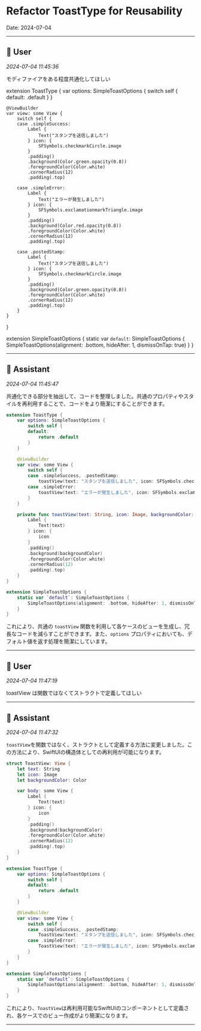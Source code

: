 # Refactor ToastType for Reusability

Date: 2024-07-04

---

## 👤 User
*2024-07-04 11:45:36*

モディファイアをある程度共通化してほしい

extension ToastType {
    var options: SimpleToastOptions {
        switch self {
        default:
            .default
        }
    }
    
    @ViewBuilder
    var view: some View {
        switch self {
        case .simpleSuccess:
            Label {
                Text("スタンプを送信しました")
            } icon: {
                SFSymbols.checkmarkCircle.image
            }
            .padding()
            .background(Color.green.opacity(0.8))
            .foregroundColor(Color.white)
            .cornerRadius(12)
            .padding(.top)

        case .simpleError:
            Label {
                Text("エラーが発生しました")
            } icon: {
                SFSymbols.exclamationmarkTriangle.image
            }
            .padding()
            .background(Color.red.opacity(0.8))
            .foregroundColor(Color.white)
            .cornerRadius(12)
            .padding(.top)

        case .postedStamp:
            Label {
                Text("スタンプを送信しました")
            } icon: {
                SFSymbols.checkmarkCircle.image
            }
            .padding()
            .background(Color.green.opacity(0.8))
            .foregroundColor(Color.white)
            .cornerRadius(12)
            .padding(.top)
        }
    }
}

extension SimpleToastOptions {
    static var `default`: SimpleToastOptions {
        SimpleToastOptions(alignment: .bottom, hideAfter: 1, dismissOnTap: true)
    }
}

---

## 🤖 Assistant
*2024-07-04 11:45:47*

共通化できる部分を抽出して、コードを整理しました。共通のプロパティやスタイルを再利用することで、コードをより簡潔にすることができます。

```swift
extension ToastType {
    var options: SimpleToastOptions {
        switch self {
        default:
            return .default
        }
    }

    @ViewBuilder
    var view: some View {
        switch self {
        case .simpleSuccess, .postedStamp:
            toastView(text: "スタンプを送信しました", icon: SFSymbols.checkmarkCircle.image, backgroundColor: Color.green.opacity(0.8))
        case .simpleError:
            toastView(text: "エラーが発生しました", icon: SFSymbols.exclamationmarkTriangle.image, backgroundColor: Color.red.opacity(0.8))
        }
    }

    private func toastView(text: String, icon: Image, backgroundColor: Color) -> some View {
        Label {
            Text(text)
        } icon: {
            icon
        }
        .padding()
        .background(backgroundColor)
        .foregroundColor(Color.white)
        .cornerRadius(12)
        .padding(.top)
    }
}

extension SimpleToastOptions {
    static var `default`: SimpleToastOptions {
        SimpleToastOptions(alignment: .bottom, hideAfter: 1, dismissOnTap: true)
    }
}
```

これにより、共通の `toastView` 関数を利用して各ケースのビューを生成し、冗長なコードを減らすことができます。また、`options` プロパティにおいても、デフォルト値を返す処理を簡潔にしています。

---

## 👤 User
*2024-07-04 11:47:19*

toastView は関数ではなくてストラクトで定義してほしい

---

## 🤖 Assistant
*2024-07-04 11:47:32*

`toastView`を関数ではなく、ストラクトとして定義する方法に変更しました。この方法により、SwiftUIの構造体としての再利用が可能になります。

```swift
struct ToastView: View {
    let text: String
    let icon: Image
    let backgroundColor: Color

    var body: some View {
        Label {
            Text(text)
        } icon: {
            icon
        }
        .padding()
        .background(backgroundColor)
        .foregroundColor(Color.white)
        .cornerRadius(12)
        .padding(.top)
    }
}

extension ToastType {
    var options: SimpleToastOptions {
        switch self {
        default:
            return .default
        }
    }

    @ViewBuilder
    var view: some View {
        switch self {
        case .simpleSuccess, .postedStamp:
            ToastView(text: "スタンプを送信しました", icon: SFSymbols.checkmarkCircle.image, backgroundColor: Color.green.opacity(0.8))
        case .simpleError:
            ToastView(text: "エラーが発生しました", icon: SFSymbols.exclamationmarkTriangle.image, backgroundColor: Color.red.opacity(0.8))
        }
    }
}

extension SimpleToastOptions {
    static var `default`: SimpleToastOptions {
        SimpleToastOptions(alignment: .bottom, hideAfter: 1, dismissOnTap: true)
    }
}
```

これにより、`ToastView`は再利用可能なSwiftUIのコンポーネントとして定義され、各ケースでのビュー作成がより簡潔になります。

---
